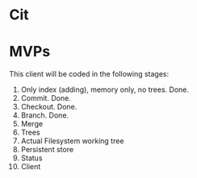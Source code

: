 # Cit

# MVPs

This client will be coded in the following stages:

1. Only index (adding), memory only, no trees. Done.
2. Commit. Done.
3. Checkout. Done.
4. Branch. Done.
5. Merge
6. Trees
7. Actual Filesystem working tree
8. Persistent store
9. Status
10. Client
